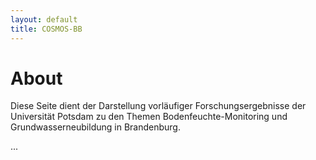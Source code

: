 ```yaml
---
layout: default
title: COSMOS-BB 
---
```


# About
Diese Seite dient der Darstellung vorläufiger Forschungsergebnisse der Universität Potsdam zu den Themen Bodenfeuchte-Monitoring und Grundwasserneubildung in Brandenburg.

...
